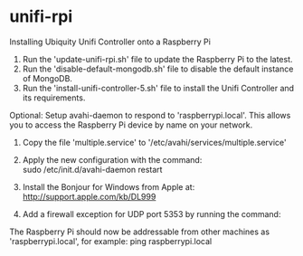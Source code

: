 # unifi-rpi
Installing Ubiquity Unifi Controller onto a Raspberry Pi

1. Run the 'update-unifi-rpi.sh' file to update the Raspberry Pi to the latest.
2. Run the 'disable-default-mongodb.sh' file to disable the default instance of MongoDB.
3. Run the 'install-unifi-controller-5.sh' file to install the Unifi Controller and its requirements.

Optional:
Setup avahi-daemon to respond to 'raspberrypi.local'.  This allows you to access the Raspberry Pi device by name on your network.

1. Copy the file 'multiple.service' to '/etc/avahi/services/multiple.service'
2. Apply the new configuration with the command:  
   sudo /etc/init.d/avahi-daemon restart
   
3. Install the Bonjour for Windows from Apple at: http://support.apple.com/kb/DL999
4. Add a firewall exception for UDP port 5353 by running the command: 

The Raspberry Pi should now be addressable from other machines as 'raspberrypi.local', for example:
ping raspberrypi.local


